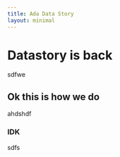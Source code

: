 ```yaml
---
title: Ada Data Story
layout: minimal
---
```


# Datastory is back
sdfwe


## Ok this is how we do
ahdshdf

### IDK 
sdfs
